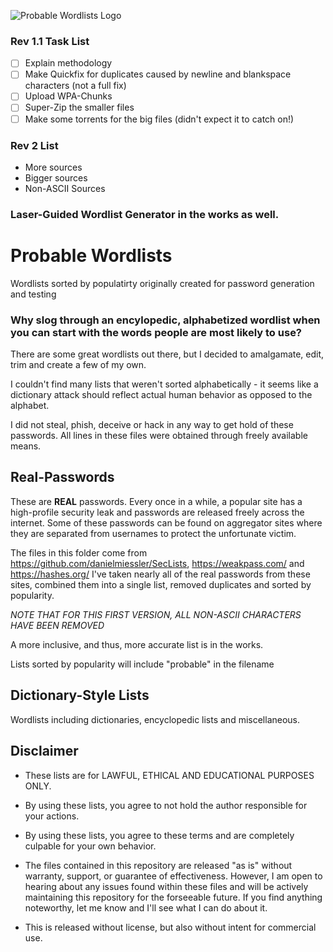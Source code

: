 
![Probable Wordlists Logo](https://raw.githubusercontent.com/berzerk0/Probable-Wordlists/master/ProbableWordlistLogo.png)

### Rev 1.1 Task List
* [ ] Explain methodology
* [ ] Make Quickfix for duplicates caused by newline and blankspace characters (not a full fix)
* [ ] Upload WPA-Chunks
* [ ] Super-Zip the smaller files
* [ ] Make some torrents for the big files (didn't expect it to catch on!)

### Rev 2 List
* More sources
* Bigger sources
* Non-ASCII Sources

### Laser-Guided Wordlist Generator in the works as well.


# Probable Wordlists
Wordlists sorted by populatirty originally created for password generation and testing

### Why slog through an encylopedic, alphabetized wordlist when you can start with the words people are most likely to use?

There are some great wordlists out there, but I decided to amalgamate, edit, trim and create a few of my own.

I couldn't find many lists that weren't sorted alphabetically - it seems like a dictionary attack should reflect actual human behavior as opposed to the alphabet.

I did not steal, phish, deceive or hack in any way to get hold of these passwords. 
All lines in these files were obtained through freely available means.


## Real-Passwords
These are **REAL** passwords. Every once in a while, a popular site has a high-profile security leak and passwords are released freely across the internet.
Some of these passwords can be found on aggregator sites where they are separated from usernames to protect the unfortunate victim.

The files in this folder come from https://github.com/danielmiessler/SecLists, https://weakpass.com/ and https://hashes.org/
I've taken nearly all of the real passwords from these sites, combined them into a single list, removed duplicates and sorted by popularity. 

*NOTE THAT FOR THIS FIRST VERSION, ALL NON-ASCII CHARACTERS HAVE BEEN REMOVED*

A more inclusive, and thus, more accurate list is in the works.

Lists sorted by popularity will include "probable" in the filename


## Dictionary-Style Lists

Wordlists including dictionaries, encyclopedic lists and miscellaneous.



## Disclaimer
 + These lists are for LAWFUL, ETHICAL AND EDUCATIONAL PURPOSES ONLY.
 + By using these lists, you agree to not hold the author responsible for your actions.
 + By using these lists, you agree to these terms and are completely culpable for your own behavior.

 + The files contained in this repository are released "as is" without warranty, support, or guarantee of effectiveness. However, I am open to hearing about any issues found within these files and will be actively maintaining this repository for the forseeable future. If you find anything noteworthy, let me know and I'll see what I can do about it.
 
 + This is released without license, but also without intent for commercial use. 
